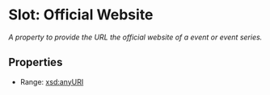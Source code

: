 # Slot: Official Website
_A property to provide the URL the official website of a event or event series._



<!-- no inheritance hierarchy -->


## Properties

 * Range: [xsd:anyURI](http://www.w3.org/2001/XMLSchema#anyURI)







